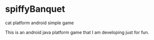 # spiffyBanquet
cat platform android simple game

This is an android java platform game that I am developing just for fun.
